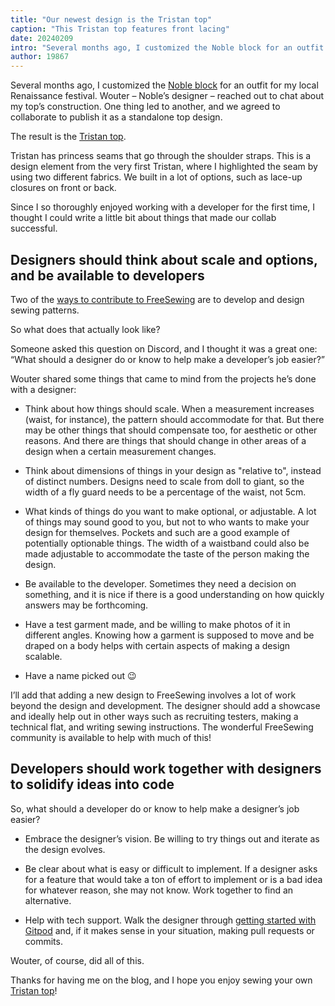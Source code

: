 ```yaml
---
title: "Our newest design is the Tristan top"
caption: "This Tristan top features front lacing"
date: 20240209
intro: "Several months ago, I customized the Noble block for an outfit for my local Renaissance festival. Wouter – Noble’s designer – reached out to chat about my top’s construction. One thing led to another, and we agreed to collaborate to publish it as a standalone top design."
author: 19867
---
```


Several months ago, I customized the [Noble block](https://freesewing.org/designs/noble) for an outfit for my local Renaissance festival. Wouter – Noble’s designer – reached out to chat about my top’s construction. One thing led to another, and we agreed to collaborate to publish it as a standalone top design.

The result is the [Tristan top](https://freesewing.org/docs/designs/tristan).

Tristan has princess seams that go through the shoulder straps. This is a design element from the very first Tristan, where I highlighted the seam by using two different fabrics. We built in a lot of options, such as lace-up closures on front or back.

Since I so thoroughly enjoyed working with a developer for the first time, I thought I could write a little bit about things that made our collab successful.

## Designers should think about scale and options, and be available to developers

Two of the [ways to contribute to FreeSewing](https://freesewing.dev/howtos/ways-to-contribute) are to develop and design sewing patterns.

So what does that actually look like?

Someone asked this question on Discord, and I thought it was a great one: “What should a designer do or know to help make a developer’s job easier?”

Wouter shared some things that came to mind from the projects he’s done with a designer:

- Think about how things should scale. When a measurement increases (waist, for instance), the pattern should accommodate for that. But there may be other things that should compensate too, for aesthetic or other reasons. And there are things that should change in other areas of a design when a certain measurement changes.

- Think about dimensions of things in your design as "relative to", instead of distinct numbers. Designs need to scale from doll to giant, so the width of a fly guard needs to be a percentage of the waist, not 5cm.

- What kinds of things do you want to make optional, or adjustable. A lot of things may sound good to you, but not to who wants to make your design for themselves. Pockets and such are a good example of potentially optionable things. The width of a waistband could also be made adjustable to accommodate the taste of the person making the design.

- Be available to the developer. Sometimes they need a decision on something, and it is nice if there is a good understanding on how quickly answers may be forthcoming.

- Have a test garment made, and be willing to make photos of it in different angles. Knowing how a garment is supposed to move and be draped on a body helps with certain aspects of making a design scalable.

- Have a name picked out :wink:

I’ll add that adding a new design to FreeSewing involves a lot of work beyond the design and development. The designer should add a showcase and ideally help out in other ways such as recruiting testers, making a technical flat, and writing sewing instructions. The wonderful FreeSewing community is available to help with much of this!

## Developers should work together with designers to solidify ideas into code

So, what should a developer do or know to help make a designer’s job easier?

- Embrace the designer’s vision. Be willing to try things out and iterate as the design evolves.

- Be clear about what is easy or difficult to implement. If a designer asks for a feature that would take a ton of effort to implement or is a bad idea for whatever reason, she may not know. Work together to find an alternative.

- Help with tech support. Walk the designer through [getting started with Gitpod](https://freesewing.dev/tutorials/getting-started-gitpod) and, if it makes sense in your situation, making pull requests or commits.

Wouter, of course, did all of this.

Thanks for having me on the blog, and I hope you enjoy sewing your own [Tristan top](https://freesewing.org/docs/designs/tristan)!

